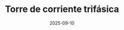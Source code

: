 ---
title: "Torre de corriente trifásica"
src: "/photos/antenna.webp"     
alt: "Torre de corriente trifásica bajo tarde colorida."
w: 1920                        
h: 1200                         
date: 2025-09-10               
category: wildlife              
tags: ["Rural", "Tecnología"]
---